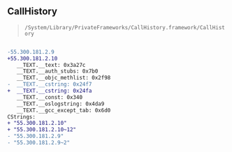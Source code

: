 ## CallHistory

> `/System/Library/PrivateFrameworks/CallHistory.framework/CallHistory`

```diff

-55.300.181.2.9
+55.300.181.2.10
   __TEXT.__text: 0x3a27c
   __TEXT.__auth_stubs: 0x7b0
   __TEXT.__objc_methlist: 0x2f98
-  __TEXT.__cstring: 0x24f7
+  __TEXT.__cstring: 0x24fa
   __TEXT.__const: 0x340
   __TEXT.__oslogstring: 0x4da9
   __TEXT.__gcc_except_tab: 0x6d0
CStrings:
+ "55.300.181.2.10"
+ "55.300.181.2.10~12"
- "55.300.181.2.9"
- "55.300.181.2.9~2"

```
